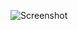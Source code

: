 ![Screenshot](https://raw.githubusercontent.com/Cryakl/Ultimate-RAT-Collection/refs/heads/main/Infector/Infector%201.6b/Screenshot.png)
